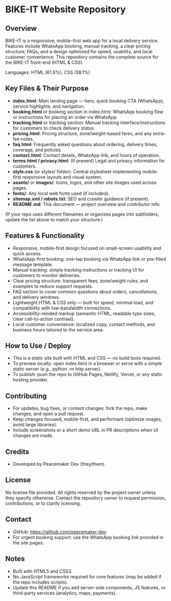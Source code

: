 # BIKE-IT Website Repository

## Overview
BIKE-IT is a responsive, mobile-first web app for a local delivery service. Features include WhatsApp booking, manual tracking, a clear pricing structure, FAQs, and a design optimized for speed, usability, and local customer convenience. This repository contains the complete source for the BIKE-IT front-end (HTML & CSS).

Languages: HTML (61.9%), CSS (38.1%)

## Key Files & Their Purpose

- **index.html**: Main landing page — hero, quick booking CTA (WhatsApp), service highlights, and navigation.
- **booking.html** or booking section in index.html: WhatsApp booking flow or instructions for placing an order via WhatsApp.
- **tracking.html** or tracking section: Manual tracking interface/instructions for customers to check delivery status.
- **pricing.html**: Pricing structure, zone/weight-based fares, and any extra-fee notes.
- **faq.html**: Frequently asked questions about ordering, delivery times, coverage, and policies.
- **contact.html**: Contact details, WhatsApp link, and hours of operation.
- **terms.html / privacy.html**: (If present) Legal and privacy information for customers.
- **style.css** (or styles/ folder): Central stylesheet implementing mobile-first responsive layouts and visual system.
- **assets/** or **images/**: Icons, logos, and other site images used across pages.
- **fonts/**: Any local web fonts used (if included).
- **sitemap.xml / robots.txt**: SEO and crawler guidance (if present).
- **README.md**: This document — project overview and contributor info.

(If your repo uses different filenames or organizes pages into subfolders, update the list above to match your structure.)

## Features & Functionality

- Responsive, mobile-first design focused on small-screen usability and quick access.
- WhatsApp-first booking: one-tap booking via WhatsApp link or pre-filled message template.
- Manual tracking: simple tracking instructions or tracking UI for customers to monitor deliveries.
- Clear pricing structure: transparent fees, zone/weight rules, and examples to reduce support requests.
- FAQ section to cover common questions about orders, cancellations, and delivery windows.
- Lightweight HTML & CSS only — built for speed, minimal load, and compatibility with low-bandwidth connections.
- Accessibility-minded markup (semantic HTML, readable type sizes, clear call-to-action contrast).
- Local customer convenience: localized copy, contact methods, and business hours tailored to the service area.

## How to Use / Deploy

- This is a static site built with HTML and CSS — no build tools required.
- To preview locally: open index.html in a browser or serve with a simple static server (e.g., python -m http.server).
- To publish: push the repo to GitHub Pages, Netlify, Vercel, or any static hosting provider.

## Contributing

- For updates, bug fixes, or content changes: fork the repo, make changes, and open a pull request.
- Keep changes focused, mobile-first, and performant (optimize images, avoid large libraries).
- Include screenshots or a short demo URL in PR descriptions when UI changes are made.

## Credits
- Developed by Peacemaker Dev (they/them)

## License
No license file provided. All rights reserved by the project owner unless they specify otherwise. Contact the repository owner to request permission, contributions, or to clarify licensing.

## Contact
- GitHub: https://github.com/peacemaker-dev
- For urgent booking support: use the WhatsApp booking link provided in the site pages.

## Notes
- Built with HTML5 and CSS3.
- No JavaScript frameworks required for core features (may be added if the repo includes scripts).
- Update this README if you add server-side components, JS features, or third-party services (analytics, maps, payments).
